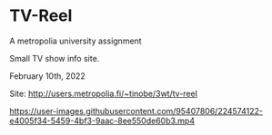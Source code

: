 # TV-Reel

A metropolia university assignment

Small TV show info site.

February 10th, 2022

Site: http://users.metropolia.fi/~tinobe/3wt/tv-reel

https://user-images.githubusercontent.com/95407806/224574122-e4005f34-5459-4bf3-9aac-8ee550de60b3.mp4
